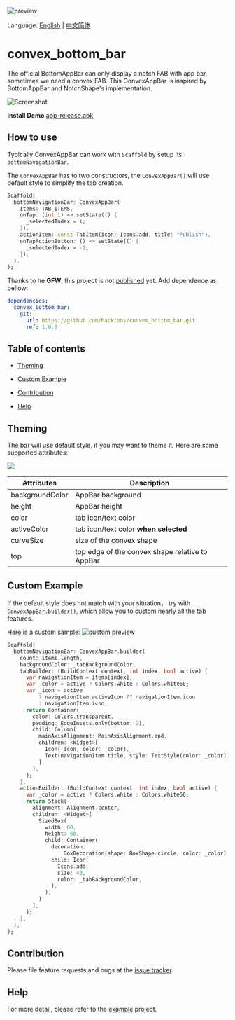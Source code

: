 ![preview](doc/preview.png)

Language: [English](README.md) | [中文简体](README-zh.md)

# convex_bottom_bar

The official BottomAppBar can only display a notch FAB with app bar, sometimes we need a convex FAB. This ConvexAppBar is inspired by BottomAppBar and NotchShape's implementation.

![Screenshot](doc/Screenshot_1571041912.png)

**Install Demo** [app-release.apk](doc/app-release.apk)

## How to use
Typically ConvexAppBar can work with `Scaffold` by setup its `bottomNavigationBar`.

The `ConvexAppBar` has to two constructors, the `ConvexAppBar()` will use default style to simplify the tab creation.

```dart
Scaffold(
  bottomNavigationBar: ConvexAppBar(
    items: TAB_ITEMS,
    onTap: (int i) => setState(() {
      _selectedIndex = i;
    }),
    actionItem: const TabItem(icon: Icons.add, title: "Publish"),
    onTapActionButton: () => setState(() {
      _selectedIndex = -1;
    }),
  ),
);
```

Thanks to he **GFW**, this project is not [published](https://pub.dartlang.org) yet. Add dependence as bellow:

```yaml
dependencies:
  convex_bottom_bar:
    git:
      url: https://github.com/hacktons/convex_bottom_bar.git
      ref: 1.0.0
```

## Table of contents

- [Theming](#theming)

- [Custom Example](#custom-example)

- [Contribution](#contribution)

- [Help](#help)

## Theming
The bar will use default style, if you may want to theme it. Here are some supported attributes:

![](doc/appbar-theming.png)

| Attributes      | Description                           |
| --------------- | ------------------------------------- |
| backgroundColor | AppBar background                     |
| height          | AppBar height                         |
| color           | tab icon/text color                   |
| activeColor     | tab icon/text color **when selected** |
| curveSize       | size of the convex shape              |
| top   | top edge of the convex shape relative to AppBar |


## Custom Example
If the default style does not match with your situation， try with `ConvexAppBar.builder()`, which allow you to custom nearly all the tab features.

Here is a custom sample:
![custom preview](doc/device-2019-10-18-173024.png)

```dart
Scaffold(
  bottomNavigationBar: ConvexAppBar.builder(
    count: items.length,
    backgroundColor: _tabBackgroundColor,
    tabBuilder: (BuildContext context, int index, bool active) {
      var navigationItem = items[index];
      var _color = active ? Colors.white : Colors.white60;
      var _icon = active
          ? navigationItem.activeIcon ?? navigationItem.icon
          : navigationItem.icon;
      return Container(
        color: Colors.transparent,
        padding: EdgeInsets.only(bottom: 2),
        child: Column(
          mainAxisAlignment: MainAxisAlignment.end,
          children: <Widget>[
            Icon(_icon, color: _color),
            Text(navigationItem.title, style: TextStyle(color: _color))
          ],
        ),
      );
    },
    actionBuilder: (BuildContext context, int index, bool active) {
      var _color = active ? Colors.white : Colors.white60;
      return Stack(
        alignment: Alignment.center,
        children: <Widget>[
          SizedBox(
            width: 60,
            height: 60,
            child: Container(
              decoration:
                  BoxDecoration(shape: BoxShape.circle, color: _color),
              child: Icon(
                Icons.add,
                size: 40,
                color: _tabBackgroundColor,
              ),
            ),
          )
        ],
      );
    },
  ),
);
```

## Contribution
Please file feature requests and bugs at the [issue tracker](https://github.com/hacktons/convex_bottom_bar/issues).

## Help
For more detail, please refer to the [example](example) project.
